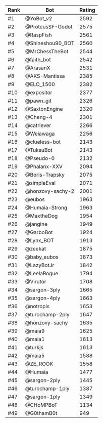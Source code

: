 Rank|Bot|Rating
---|---|---
#1|@YoBot_v2|2592
#2|@ProteusSF-Godot|2575
#3|@RaspFish|2561
#4|@Shineshou90_BOT|2560
#5|@MrChessTheBot|2544
#6|@faith_bot|2542
#7|@ArasanX|2531
#8|@AKS-Mantissa|2385
#9|@ELO_1500|2382
#10|@expositor|2377
#11|@pawn_git|2326
#12|@SaxtonEngine|2320
#13|@Cheng-4|2301
#14|@catriever|2266
#15|@Weiawaga|2256
#16|@clueless-bot|2143
#17|@TuksuBot|2143
#18|@Pseudo-0|2132
#19|@Phalanx-XXV|2094
#20|@Boris-Trapsky|2075
#21|@simpleEval|2071
#22|@honzovy-sachy-2|2001
#23|@eubos|1963
#24|@Humaia-Strong|1963
#25|@MaxtheDog|1954
#26|@jangine|1949
#27|@GarboBot|1924
#28|@Lynx_BOT|1913
#29|@zeekat|1875
#30|@baby_eubos|1873
#31|@LazyBotJr|1842
#32|@LeelaRogue|1794
#33|@Virutor|1708
#34|@sargon-3ply|1665
#35|@sargon-4ply|1663
#36|@notropis|1653
#37|@turochamp-2ply|1647
#38|@honzovy-sachy|1635
#39|@maia9|1625
#40|@maia1|1613
#41|@turkjs|1613
#42|@maia5|1588
#43|@ZE_ROOK|1558
#44|@Humaia|1477
#45|@sargon-2ply|1445
#46|@turochamp-1ply|1387
#47|@sargon-1ply|1349
#48|@CHoMPBoT|1134
#49|@G0thamB0t|949
